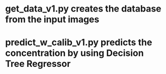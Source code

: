 # get_data_v1.py creates the database from the input images
# predict_w_calib_v1.py predicts the concentration by using Decision Tree Regressor
